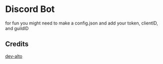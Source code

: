 # Discord Bot
for fun
you might need to make a config.json and add your token, clientID, and guildID 

## Credits
[dev-alto](https://github.com/dev-alto)
